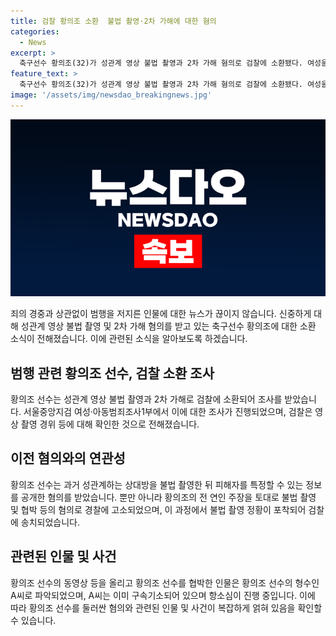 ```yaml
---
title: 검찰 황의조 소환  불법 촬영·2차 가해에 대한 혐의
categories:
  - News
excerpt: >
  축구선수 황의조(32)가 성관계 영상 불법 촬영과 2차 가해 혐의로 검찰에 소환됐다. 여성을 촬영한 후 피해자를 특정할 수 있는 정보를 공개한 혐의를 받으며, 피해를 본 여성 측 대리인은 검찰에 기소를 촉구했다. 또한, 영상을 올리고 황의조를 협박한 인물이 황의조의 형수로 밝혀졌는데, 형수는 구속기소돼 1심에서 징역 3년을 선고받고 있어 논란이 계속되고 있다. #성폭력 #불법촬영 #혐의 #황의조
feature_text: >
  축구선수 황의조(32)가 성관계 영상 불법 촬영과 2차 가해 혐의로 검찰에 소환됐다. 여성을 촬영한 후 피해자를 특정할 수 있는 정보를 공개한 혐의를 받으며, 피해를 본 여성 측 대리인은 검찰에 기소를 촉구했다. 또한, 영상을 올리고 황의조를 협박한 인물이 황의조의 형수로 밝혀졌는데, 형수는 구속기소돼 1심에서 징역 3년을 선고받고 있어 논란이 계속되고 있다. #성폭력 #불법촬영 #혐의 #황의조
image: '/assets/img/newsdao_breakingnews.jpg'
---
```


<p><img src="/assets/img/newsdao_breakingnews.jpg" alt="koreaapp 속보" /></p>

<p>죄의 경중과 상관없이 범행을 저지른 인물에 대한 뉴스가 끊이지 않습니다. 신중하게 대해 성관계 영상 불법 촬영 및 2차 가해 혐의를 받고 있는 축구선수 황의조에 대한 소환 소식이 전해졌습니다. 이에 관련된 소식을 알아보도록 하겠습니다. </p>

<h2 data-ke-size="size26">범행 관련 황의조 선수, 검찰 소환 조사</h2>

<p>황의조 선수는 성관계 영상 불법 촬영과 2차 가해로 검찰에 소환되어 조사를 받았습니다. 서울중앙지검 여성·아동범죄조사1부에서 이에 대한 조사가 진행되었으며, 검찰은 영상 촬영 경위 등에 대해 확인한 것으로 전해졌습니다.</p>

<h2 data-ke-size="size26">이전 혐의와의 연관성</h2>

<p>황의조 선수는 과거 성관계하는 상대방을 불법 촬영한 뒤 피해자를 특정할 수 있는 정보를 공개한 혐의를 받았습니다. 뿐만 아니라 황의조의 전 연인 주장을 토대로 불법 촬영 및 협박 등의 혐의로 경찰에 고소되었으며, 이 과정에서 불법 촬영 정황이 포착되어 검찰에 송치되었습니다.</p>

<h2 data-ke-size="size26">관련된 인물 및 사건</h2>

<p>황의조 선수의 동영상 등을 올리고 황의조 선수를 협박한 인물은 황의조 선수의 형수인 A씨로 파악되었으며, A씨는 이미 구속기소되어 있으며 항소심이 진행 중입니다. 이에 따라 황의조 선수를 둘러싼 혐의와 관련된 인물 및 사건이 복잡하게 얽혀 있음을 확인할 수 있습니다.</p>


